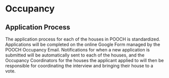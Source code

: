 # Occupancy

## Application Process
The application process for each of the houses in POOCH is standardized. Applications will be completed on the online Google Form managed by the POOCH Occupancy Email. Notifications for when a new application is submitted will be automatically sent to each of the houses, and the Occupancy Coordinators for the houses the applicant applied to will then be responsible for coordinating the interview and bringing their house to a vote.
